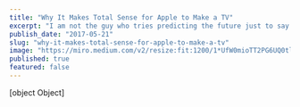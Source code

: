 ```yaml
---
title: "Why It Makes Total Sense for Apple to Make a TV"
excerpt: "I am not the guy who tries predicting the future just to say “I told you so”, but the idea of Apple selling their own TV sets strikes me as a logical move in many ways, that I can’t understand how…"
publish_date: "2017-05-21"
slug: "why-it-makes-total-sense-for-apple-to-make-a-tv"
image: "https://miro.medium.com/v2/resize:fit:1200/1*UfW0mioTT2PG6UQ0tlyMug.jpeg"
published: true
featured: false
---
```


[object Object]
